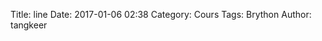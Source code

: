 Title: line
Date: 2017-01-06 02:38
Category: Cours
Tags: Brython
Author: tangkeer

<!-- PELICAN_END_SUMMARY -->

<!-- 導入 Brython 標準程式庫 -->
<script type="text/javascript" src="https://cdn.rawgit.com/brython-dev/brython/master/www/src/brython_dist.js">
</script>
 
<!-- 啟動 Brython -->
<script>
window.onload=function(){
brython(1);
}
</script>
 
<!-- 以下可以執行  Brython 程式 -->
<canvas id="onebar" width="400" height="400"></canvas>
<script type="text/python3">
from browser import document
from browser import window
from browser import timer
import math
canvas = document["onebar"]
ctx = canvas.getContext("2d")
 
 #取画布的宽与高度
 width = canvas.width
 height = canvas.height
# 畫圓函式
def circle(x,y,r):
    ctx.beginPath()
    ctx.arc(x, y, r, 0, math.pi*2, True)
    ctx.fill()
    ctx.closePath()
    
# 以下可以利用 ctx 物件進行畫圖
# 先畫一條直線
ctx.beginPath()
# 設定線的寬度為 1 個單位
ctx.lineWidth = 1
# 將畫筆移動到 (200, 200) 座標點
ctx.moveTo(200, 200)
# 然後畫直線到 (200, 300) 座標點
ctx.lineTo(200, 300)
# 設定顏色為藍色, 也可以使用 "rgb(0, 0, 255)" 字串設定顏色值
ctx.strokeStyle = "blue"
# 實際執行畫線
ctx.stroke()
ctx.closePath()
 
circle(200, 200, 5)

x1 = 200
y1 = 200 
r =100
deg = math.pi/180

theta = 0

#每隔特定时间，进行动画绘制
def animate():
    global theta
    #刷新画布
    ctx.clearRect(0,0,width,height)
    #逐一重新绘制直线与圆心球
    x2 = x1 + r*math.cos(theta*deg)
    y2 = y1 + r*math.sin(theta*deg)
    line(x1,y1,x2,y2)
    circle(x1,y1,5)
    theta +=1
    
timer.sef_interval(animate,50)
</script>